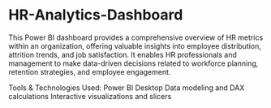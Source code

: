 # HR-Analytics-Dashboard
This Power BI dashboard provides a comprehensive overview of HR metrics within an organization, offering valuable insights into employee distribution, attrition trends, and job satisfaction. It enables HR professionals and management to make data-driven decisions related to workforce planning, retention strategies, and employee engagement.

Tools & Technologies Used:
Power BI Desktop
Data modeling and DAX calculations
Interactive visualizations and slicers

